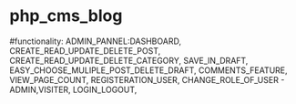 # php_cms_blog
#functionality:
ADMIN_PANNEL:DASHBOARD,
CREATE_READ_UPDATE_DELETE_POST,
CREATE_READ_UPDATE_DELETE_CATEGORY,
SAVE_IN_DRAFT,
EASY_CHOOSE_MULIPLE_POST_DELETE_DRAFT,
COMMENTS_FEATURE,
VIEW_PAGE_COUNT,
REGISTERATION_USER,
CHANGE_ROLE_OF_USER - ADMIN,VISITER,
LOGIN_LOGOUT,
